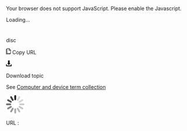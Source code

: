 Your browser does not support JavaScript. Please enable the Javascript.

Loading...

# 

disc

![Copy URL](disc_files/Copy.png)
Copy URL

![Download](disc_files/Download.png)

Download topic

See [Computer and device term collection](https://worldready.cloudapp.net/Styleguide/Read?id=2700&topicid=26597)

![In progress](disc_files/activity-large.gif)

URL :
